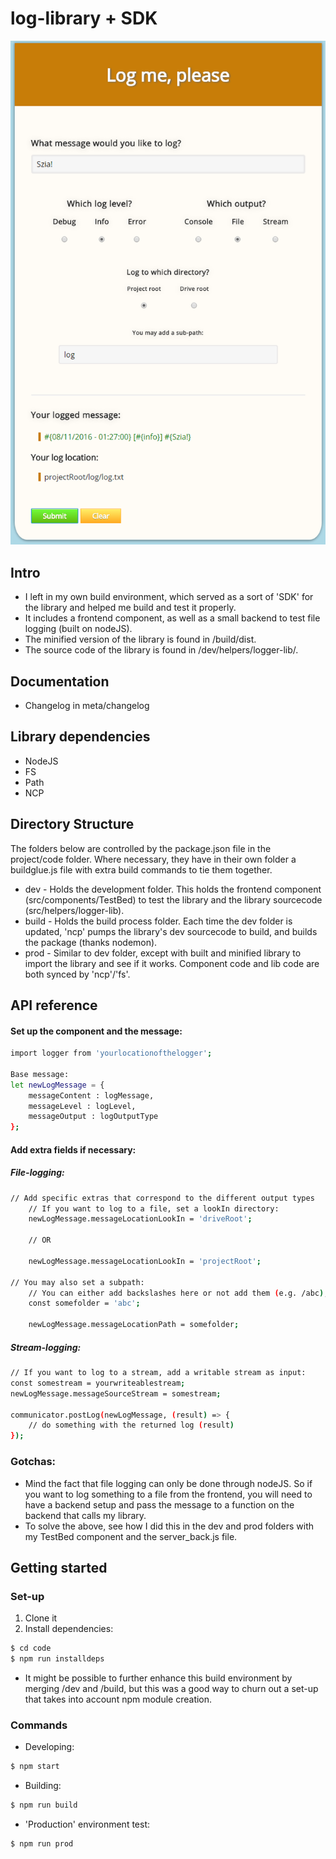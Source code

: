 # log-library + SDK

![Screenshot of the front-end component](/meta/screenshot.png?raw=true "Front-end component screenshot")

## Intro
* I left in my own build environment, which served as a sort of 'SDK' for the  library and helped me build and test it properly.
* It includes a frontend component, as well as a small backend to test file logging (built on nodeJS).
* The minified version of the library is found in /build/dist.
* The source code of the library is found in /dev/helpers/logger-lib/.

## Documentation
* Changelog in meta/changelog

## Library dependencies
* NodeJS
* FS
* Path
* NCP

## Directory Structure
The folders below are controlled by the package.json file in the project/code folder. Where necessary, they have in their own folder a buildglue.js file with extra build commands to tie them together.

* dev - Holds the development folder. This holds the frontend component (src/components/TestBed) to test the library and the library sourcecode (src/helpers/logger-lib).
* build - Holds the build process folder. Each time the dev folder is updated, 'ncp' pumps the library's dev sourcecode to build, and builds the package (thanks nodemon).
* prod - Similar to dev folder, except with built and minified library to import the library and see if it works. Component code and lib code are both synced by 'ncp'/'fs'.


## API reference

#### Set up the component and the message:

```sh
import logger from 'yourlocationofthelogger';

Base message:
let newLogMessage = {
	messageContent : logMessage,
	messageLevel : logLevel,
	messageOutput : logOutputType
};
```

#### Add extra fields if necessary:
##### File-logging:

```sh
// Add specific extras that correspond to the different output types
	// If you want to log to a file, set a lookIn directory:
	newLogMessage.messageLocationLookIn = 'driveRoot';
		
	// OR
		
	newLogMessage.messageLocationLookIn = 'projectRoot';

// You may also set a subpath:
	// You can either add backslashes here or not add them (e.g. /abc), the library can handle both
	const somefolder = 'abc';
	
	newLogMessage.messageLocationPath = somefolder;
```

##### Stream-logging:
```sh
// If you want to log to a stream, add a writable stream as input:
const somestream = yourwriteablestream;
newLogMessage.messageSourceStream = somestream;

communicator.postLog(newLogMessage, (result) => {
	// do something with the returned log (result)
});
```

### Gotchas:
* Mind the fact that file logging can only be done through nodeJS. So if you want to log something to a file from the frontend, you will need to have a backend setup and pass the message to a function on the backend that calls my library. 
* To solve the above, see how I did this in the dev and prod folders with my TestBed component and the server_back.js file.

## Getting started

### Set-up
1. Clone it
2. Install dependencies: 

```sh
$ cd code
$ npm run installdeps
```

* It might be possible to further enhance this build environment by merging /dev and /build,
but this was a good way to churn out a set-up that takes into account npm module creation.

### Commands
* Developing: 
```sh
$ npm start
```

* Building:
```sh
$ npm run build
```

* 'Production' environment test:
```sh
$ npm run prod
```
